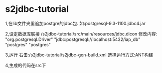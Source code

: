 # s2jdbc-tutorial

1,在lib文件夹里追加postgre的jdbc包.
       如:postgresql-9.3-1100.jdbc4.jar
  
2,设定数据库联接
  /s2jdbc-tutorial/src/main/resources/jdbc.dicon
       修改内容:
  <component name="xaDataSource" class="org.seasar.extension.dbcp.impl.XADataSourceImpl">
		<property name="driverClassName">"org.postgresql.Driver"</property>
		<property name="URL">"jdbc:postgresql://localhost:5432/iap_db"</property>
		<property name="user">"postgres"</property>
		<property name="password">"postgres"</property>
	</component>
	
3,运行
        右击:/s2jdbc-tutorial/s2jdbc-gen-build.xml
        选择运行方式:ANT构建
        
4,生成的代码在src下
